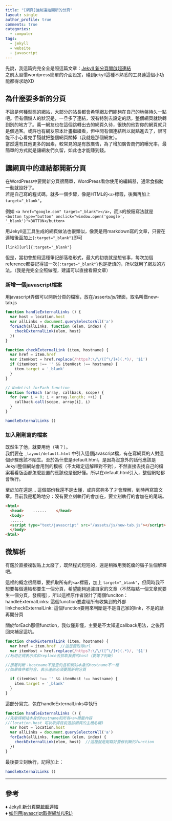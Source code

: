 ```yaml
---
title: "[網頁]強制連結開新的分頁"
layout: single
author_profile: true
comments: true
categories:
  - computer
tags:
  - jekyll
  - website
  - javascript
---
```

先說，我這篇完完全全是照這篇文章：[Jekyll 新分頁開啟超連結](https://note.pcwu.net/2017/02/05/jekyll-link-new-tab/)  
之前太習慣wordpress簡單的介面設定，碰到jekyll這種不熟悉的工具連這個小功能都得求助XD

## 為什麼要多新的分頁
不論是何種型態的網站，大部分的站長都會希望網友們能夠在自己的地盤待久一點吧。但有個惱人的狀況是，一旦多了連結，沒有特別去設定的話，整個網頁就跳轉到別的地方了。萬一網友也在這個跳轉出去的網頁久待，很快的他對你的網頁就只是個過客。或許也有網友原本計畫繼續看，但中間有個連結所以就點進去了，很可能不小心看完手殘就把整個網頁關掉（我就是那個網友）。  
當然還有其他更多的因素，較常見的是有放廣告，為了增加廣告商們的曝光率，最簡單的方式就是讓網友們久留，如此也才能賺到錢。

## 讓網頁中的連結都開新分頁
在WordPress中要開新分頁很簡單，WordPress看你使用的編輯器，通常食指動一動就設好了。  
若是自己寫的程式碼，就多一個步驟，像是HTML的`<a>`標籤，後面再加上 `target="_blank"`，

例如 `<a href="google.com" target="_blank"></a>`，而js的按鈕寫法就是 `<button type="button" onclick="window.open('google', '_blank')">BUTTON</button>`

用Jekyll這工具生成的網頁做法也很類似，像我是用markdown寫的文章，只要在連結後面加上`{:target="_blank"}`即可

`[link][url]{:target="_blank"}`

但是，當初會想用這種筆記部落格形式，最大的初衷就是想省事，每次加個reference都要記得加一次`{:target="_blank"}`也是挺煩的，所以就用了網友的方法。（我是完完全全照做喔，建議可以直接看原文章）
### 新增一個javascript檔案
用javascript弄個可以開新分頁的檔案，放在/asserts/js/裡面，取名叫做new-tab.js

```js
function handleExternalLinks () {
  var host = location.host
  var allLinks = document.querySelectorAll('a')
  forEach(allLinks, function (elem, index) {
    checkExternalLink(elem, host)
  })
}

function checkExternalLink (item, hostname) {
  var href = item.href
  var itemHost = href.replace(/https?:\/\/([^\/]+)(.*)/, '$1')
  if (itemHost !== '' && itemHost !== hostname) {
    item.target = '_blank'
  }
}

// NodeList forEach function
function forEach (array, callback, scope) {
  for (var i = 0; i < array.length; ++i) {
    callback.call(scope, array[i], i)
  }
}

handleExternalLinks ()
```
### 加入剛剛寫的檔案
既然生了他，就要用他（咦？）。  
我們要在 `_layout/default.html` 中引入這個javascript檔，有在寫網頁的人對這個步驟應該不陌生。至於為什麼是default.html，是因為沒意外的話他應該是Jekyll整個網站會用到的模板（不太確定這解釋對不對），不然直接去找自己的檔案看看版面都怎麼設置的應該也是很好懂。所以在default.html引入，整個網站都會執行。

至於加在<body>還是<head>... 這個部份我還不是太懂，或許寫夠多了才會理解，到時再寫篇文章。目前我是粗略地分：沒有要立刻執行的會加在<head>，要立刻執行的會加在<body>的尾端。
```html
<html>
  <head>    ......    </head>
  <body>
  ......
  <script type="text/javascript" src="/assets/js/new-tab.js"></script>
  </body>
<html>
```
## 微解析
有鑑於直接複製貼上太廢了，既然程式短短的，還是稍微用我乾癟的腦子生個解釋吧。

這裡的概念很簡單，要抓取所有的`<a>`標籤，加上 `target="_blank"`，但同時我不想要每個連結都要生一個分頁，希望能夠過濾自家的文章（不然每點一個文章就要生一個分頁，發瘋喔），所以這裡原作者設計了兩個funciton：  
handleExternalLinks: 這個function要處理所有收集到的外部
linkcheckExternalLink: 這個function要用來判斷是不是自己家的link，不是的話再開分頁

關於forEach那個function，我似懂非懂，主要是不太知道callback用法，之後再回來補足這坑。

```js
function checkExternalLink (item, hostname) {
  var href = item.href  //這是要取得url
  var itemHost = href.replace(/https?:\/\/([^\/]+)(.*)/, '$1')
//利用正規表示式和replace去抓取我要的host（要等下判斷）

//接著判斷：hostname不是空的且和網站本身的hostname不一樣
//如果條件都符合，表示連結必須要開新的分頁

  if (itemHost !== '' && itemHost !== hostname) {
    item.target = '_blank'
  }
}
```
這部分寫完，包在handleExternalLinks中執行
```js
function handleExternalLinks () {
//先取得網站本身的hostname和所有<a>標籤內容
//(location.host 可以取得目前造訪網頁的主機名稱)
  var host = location.host
  var allLinks = document.querySelectorAll('a')
  forEach(allLinks, function (elem, index) {
    checkExternalLink(elem, host)  //這裡就是剛寫好要做判斷的function
  })
}
```
最後要立刻執行，記得加上：
```js
handleExternalLinks ()
```

---

## 參考
♦ [Jekyll 新分頁開啟超連結](https://note.pcwu.net/2017/02/05/jekyll-link-new-tab/)  
♦ [如何用javascript取得網址(URL)](https://medium.com/@chienrongkhor/%E5%A6%82%E4%BD%95%E7%94%A8javascript%E5%8F%96%E5%BE%97%E7%B6%B2%E5%9D%80-url-d0c69934d2a9)